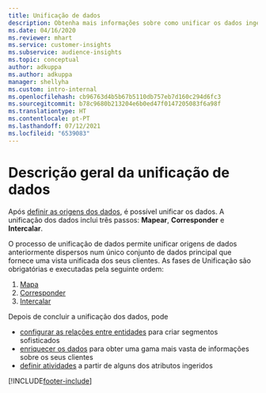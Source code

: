 ```yaml
---
title: Unificação de dados
description: Obtenha mais informações sobre como unificar os dados ingeridos.
ms.date: 04/16/2020
ms.reviewer: mhart
ms.service: customer-insights
ms.subservice: audience-insights
ms.topic: conceptual
author: adkuppa
ms.author: adkuppa
manager: shellyha
ms.custom: intro-internal
ms.openlocfilehash: cb96763d4b5b67b5110db757eb7d160c294d6fc3
ms.sourcegitcommit: b78c9680b213204e6b0ed47f0147205083f6a98f
ms.translationtype: HT
ms.contentlocale: pt-PT
ms.lasthandoff: 07/12/2021
ms.locfileid: "6539083"
---
```

# <a name="data-unification-overview"></a>Descrição geral da unificação de dados

Após [definir as origens dos dados](data-sources.md), é possível unificar os dados. A unificação dos dados inclui três passos: **Mapear**, **Corresponder** e **Intercalar**.

O processo de unificação de dados permite unificar origens de dados anteriormente dispersos num único conjunto de dados principal que fornece uma vista unificada dos seus clientes. As fases de Unificação são obrigatórias e executadas pela seguinte ordem:

1. [Mapa](map-entities.md)
2. [Corresponder](match-entities.md)
3. [Intercalar](merge-entities.md)

Depois de concluir a unificação dos dados, pode

- [configurar as relações entre entidades](relationships.md) para criar segmentos sofisticados
- [enriquecer os dados](enrichment-hub.md) para obter uma gama mais vasta de informações sobre os seus clientes
- [definir atividades](activities.md) a partir de alguns dos atributos ingeridos


[!INCLUDE[footer-include](../includes/footer-banner.md)]